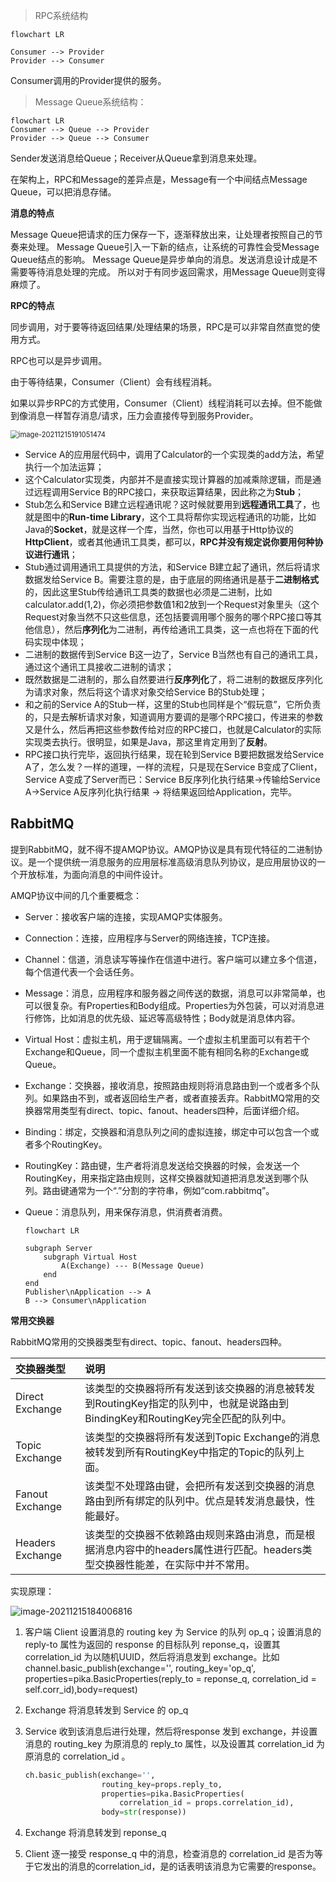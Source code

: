 > RPC系统结构

```mermaid
flowchart LR

Consumer --> Provider
Provider --> Consumer
```

Consumer调用的Provider提供的服务。

>  Message Queue系统结构：

```mermaid
flowchart LR
Consumer --> Queue --> Provider
Provider --> Queue --> Consumer
```

Sender发送消息给Queue；Receiver从Queue拿到消息来处理。

在架构上，RPC和Message的差异点是，Message有一个中间结点Message Queue，可以把消息存储。

**消息的特点**

Message Queue把请求的压力保存一下，逐渐释放出来，让处理者按照自己的节奏来处理。
Message Queue引入一下新的结点，让系统的可靠性会受Message Queue结点的影响。
Message Queue是异步单向的消息。发送消息设计成是不需要等待消息处理的完成。
所以对于有同步返回需求，用Message Queue则变得麻烦了。

**RPC的特点**

同步调用，对于要等待返回结果/处理结果的场景，RPC是可以非常自然直觉的使用方式。

RPC也可以是异步调用。

由于等待结果，Consumer（Client）会有线程消耗。

如果以异步RPC的方式使用，Consumer（Client）线程消耗可以去掉。但不能做到像消息一样暂存消息/请求，压力会直接传导到服务Provider。

<img src="https://gitee.com/zbw2535463841/images-bed/raw/master/2021/12/18/image-20211215191051474.png" alt="image-20211215191051474" style="zoom:80%;" />

- Service     A的应用层代码中，调用了Calculator的一个实现类的add方法，希望执行一个加法运算；
- 这个Calculator实现类，内部并不是直接实现计算器的加减乘除逻辑，而是通过远程调用Service     B的RPC接口，来获取运算结果，因此称之为**Stub**；
- Stub怎么和Service     B建立远程通讯呢？这时候就要用到**远程通讯工具**了，也就是图中的**Run-time Library**，这个工具将帮你实现远程通讯的功能，比如Java的**Socket**，就是这样一个库，当然，你也可以用基于Http协议的**HttpClient**，或者其他通讯工具类，都可以，**RPC并没有规定说你要用何种协议进行通讯**；
- Stub通过调用通讯工具提供的方法，和Service     B建立起了通讯，然后将请求数据发给Service B。需要注意的是，由于底层的网络通讯是基于**二进制格式**的，因此这里Stub传给通讯工具类的数据也必须是二进制，比如calculator.add(1,2)，你必须把参数值1和2放到一个Request对象里头（这个Request对象当然不只这些信息，还包括要调用哪个服务的哪个RPC接口等其他信息），然后**序列化**为二进制，再传给通讯工具类，这一点也将在下面的代码实现中体现；
- 二进制的数据传到Service     B这一边了，Service B当然也有自己的通讯工具，通过这个通讯工具接收二进制的请求；
- 既然数据是二进制的，那么自然要进行**反序列化**了，将二进制的数据反序列化为请求对象，然后将这个请求对象交给Service     B的Stub处理；
- 和之前的Service     A的Stub一样，这里的Stub也同样是个“假玩意”，它所负责的，只是去解析请求对象，知道调用方要调的是哪个RPC接口，传进来的参数又是什么，然后再把这些参数传给对应的RPC接口，也就是Calculator的实际实现类去执行。很明显，如果是Java，那这里肯定用到了**反射**。
- RPC接口执行完毕，返回执行结果，现在轮到Service     B要把数据发给Service A了，怎么发？一样的道理，一样的流程，只是现在Service B变成了Client，Service     A变成了Server而已：Service B反序列化执行结果->传输给Service A->Service A反序列化执行结果     -> 将结果返回给Application，完毕。

## RabbitMQ

提到RabbitMQ，就不得不提AMQP协议。AMQP协议是具有现代特征的二进制协议。是一个提供统一消息服务的应用层标准高级消息队列协议，是应用层协议的一个开放标准，为面向消息的中间件设计。

AMQP协议中间的几个重要概念：

- Server：接收客户端的连接，实现AMQP实体服务。

- Connection：连接，应用程序与Server的网络连接，TCP连接。

- Channel：信道，消息读写等操作在信道中进行。客户端可以建立多个信道，每个信道代表一个会话任务。

- Message：消息，应用程序和服务器之间传送的数据，消息可以非常简单，也可以很复杂。有Properties和Body组成。Properties为外包装，可以对消息进行修饰，比如消息的优先级、延迟等高级特性；Body就是消息体内容。

- Virtual     Host：虚拟主机，用于逻辑隔离。一个虚拟主机里面可以有若干个Exchange和Queue，同一个虚拟主机里面不能有相同名称的Exchange或Queue。

- Exchange：交换器，接收消息，按照路由规则将消息路由到一个或者多个队列。如果路由不到，或者返回给生产者，或者直接丢弃。RabbitMQ常用的交换器常用类型有direct、topic、fanout、headers四种，后面详细介绍。

- Binding：绑定，交换器和消息队列之间的虚拟连接，绑定中可以包含一个或者多个RoutingKey。

- RoutingKey：路由键，生产者将消息发送给交换器的时候，会发送一个RoutingKey，用来指定路由规则，这样交换器就知道把消息发送到哪个队列。路由键通常为一个“.”分割的字符串，例如“com.rabbitmq”。

- Queue：消息队列，用来保存消息，供消费者消费。

    ```mermaid
    flowchart LR
    
    subgraph Server
        subgraph Virtual Host
            A(Exchange) --- B(Message Queue)
        end
    end
    Publisher\nApplication --> A
    B --> Consumer\nApplication
    ```

    

**常用交换器**

RabbitMQ常用的交换器类型有direct、topic、fanout、headers四种。

| 交换器类型       | 说明                                                         |
| :--------------- | :----------------------------------------------------------- |
| Direct Exchange  | 该类型的交换器将所有发送到该交换器的消息被转发到RoutingKey指定的队列中，也就是说路由到BindingKey和RoutingKey完全匹配的队列中。 |
| Topic Exchange   | 该类型的交换器将所有发送到Topic Exchange的消息被转发到所有RoutingKey中指定的Topic的队列上面。 |
| Fanout Exchange  | 该类型不处理路由键，会把所有发送到交换器的消息路由到所有绑定的队列中。优点是转发消息最快，性能最好。 |
| Headers Exchange | 该类型的交换器不依赖路由规则来路由消息，而是根据消息内容中的headers属性进行匹配。headers类型交换器性能差，在实际中并不常用。 |

实现原理：

![image-20211215184006816](https://gitee.com/zbw2535463841/images-bed/raw/master/2021/12/18/image-20211215184006816.png)

1. 客户端 Client 设置消息的 routing key 为 Service 的队列 op_q；设置消息的 reply-to 属性为返回的 response 的目标队列 reponse_q，设置其 correlation_id 为以随机UUID，然后将消息发到 exchange。比如 channel.basic_publish(exchange='', routing_key='op_q', properties=pika.BasicProperties(reply_to = reponse_q, correlation_id = self.corr_id),body=request)

2.  Exchange 将消息转发到 Service 的 op_q

3. Service 收到该消息后进行处理，然后将response 发到 exchange，并设置消息的 routing_key 为原消息的 reply_to 属性，以及设置其 correlation_id 为原消息的 correlation_id 。

    ```python
    ch.basic_publish(exchange='',
                     routing_key=props.reply_to, 
                     properties=pika.BasicProperties(
                         correlation_id = props.correlation_id),
                     body=str(response))
    ```

4. Exchange 将消息转发到 reponse_q

5. Client 逐一接受 response_q 中的消息，检查消息的 correlation_id 是否为等于它发出的消息的correlation_id，是的话表明该消息为它需要的response。